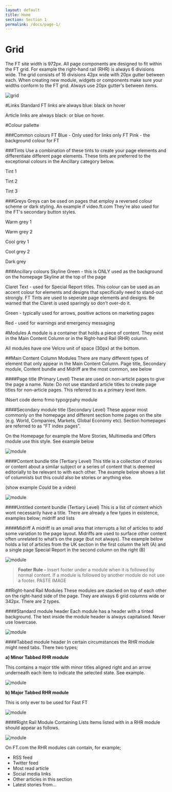 ```yaml
---
layout: default
title: Home
section: Section 1
permalink: /docs/page-1/
---
```


# Grid

The FT site width is 972px. All page components are designed to fit within the FT grid. For example the right-hand rail (RHR) is always 6 divisions wide. The grid consists of 16 divisions 42px wide with 20px gutter between each. When creating new module, widgets or components make sure your widths conform to the FT grid. Always use 20px gutter's between items.

![grid]({{site.baseurl}}/img/grid.png)

#Links
Standard FT links are always blue: black on hover

Article links are always black: or blue on hover.

#Colour pallette

###Common colours
FT Blue - Only used for links only
FT Pink - the background colour for FT

###Tints
Use a combination of these tints to create your page elements and differentiate different page elements. These tints are preferred to the exceptional colours in the Ancillary category below.

Tint 1

Tint 2

Tint 3


###Greys
Greys can be used on pages that employ a reversed colour scheme or dark styling. An example if video.ft.com They're also used for the FT's secondary button styles.

Warm grey 1

Warm grey 2

Cool grey 1

Cool grey 2

Dark grey

###Ancillary colours
Skyline Green - this is ONLY used as the background on the homepage Skyline at the top of the page

Claret Text - used for Special Report titles. This colour can be used as an accent colour for elements and designs that specifically need to stand-out strongly. FT Tints are used to seperate page elements and designs. Be warned that the Claret is used sparingly so don’t over-do it. 

Green - typically used for arrows, positive actions on marketing pages

Red - used for warnings and emergency messaging

#Modules
A module is a container that holds a piece of content. They exist in the Main Content Column or in the Right-hand Rail (RHR) column.

All modules have one Velcro unit of space (30px) at the bottom.


##Main Content Column Modules
There are many different types of element that only appear in the Main Content Column. Page title, Secondary module, Content bundle and Midriff are the most common, see below

####Page title (Primary Level)
These are used on non-article pages to give the page a name. Note: Do not use standard article titles to create page titles for non-article pages. This referred to as a primary level item.

INsert code demo frmo typogrpahy module

####Secondary module title (Secondary Level)
These appear most commonly on the homepage and different section home pages on the site (e.g. World, Companies, Markets, Global Economy etc). Section homepages are referred to as “FT index pages”. 

On the Homepage for example the More Stories, Multimedia and Offers module use this style. See example below

![module]({{site.baseurl}}/img/multimedia.png)
 
####Content bundle title (Tertiary Level)
This title is a collection of stories or content about a similar subject or a series of content that is deemed editorially to be relevant to with each other. The example below shows a list of columnists but this could also be stories or anything else.

(show example Could be a video)

![module]({{site.baseurl}}/img/content-bundle.png)

####Untitled content bundle (Tertiary Level)
This is a list of content which wont necessarily have a title. There are already a few types in existence, examples below; midriff and lists

####Midriff
A midriff is an small area that interrupts a list of articles to add some variation to the page layout. Midriffs are used to surface other content often unrelated to what’s on the page (but not always). The example below holds a list of articles from the UK section in the first column the left (A) and a single page Special Report in the second column on the right (B)

![module]({{site.baseurl}}/img/midriff.png)
 
>__Footer Rule -__ Insert footer under a module when it is followed by normal content. If a module is followed by another module do not use a footer. PASTE IMAGE

##Right-hand Rail Modules
These modules are stacked on top of each other on the right-hand side of the page. They are always 6 grid columns wide or 342px. There are 2 types.

####Standard module header
Each module has a header with a tinted background. The text inside the module header is always capitalised. Never use lowercase.

![module]({{site.baseurl}}/img/midriff.png)

####Tabbed module header
In certain circumstances the RHR module might need tabs. There two types;

__a) Minor Tabbed RHR module__

This contains a major title with minor titles aligned right and an arrow underneath each item to indicate the selected state. See example.

![module]({{site.baseurl}}/img/minor-tab.png)

__b) Major Tabbed RHR module__

This is only ever to be used for Fast FT

![module]({{site.baseurl}}/img/fastFt-tab.png)

####Right Rail Module Containing Lists
Items listed with in a RHR module should appear as follows.

![module]({{site.baseurl}}/img/RHR-list.png)

On FT.com the RHR modules can contain, for example;
* RSS feed
* Twitter feed
* Most read article
* Social media links
* Other articles in this section
* Latest stories from...